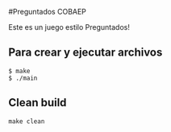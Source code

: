 #Preguntados COBAEP

Este es un juego estilo Preguntados!

## Para crear y ejecutar archivos
```
$ make
$ ./main
```

## Clean build
`make clean`


